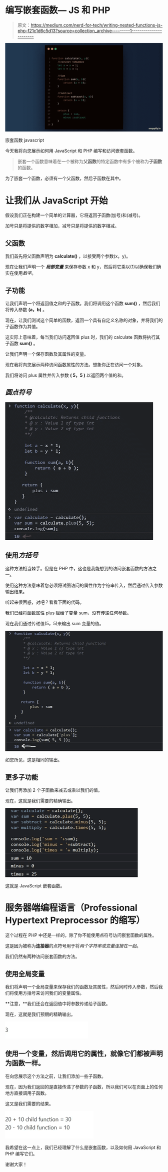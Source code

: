 # 编写嵌套函数— JS 和 PHP

> 原文：<https://medium.com/nerd-for-tech/writing-nested-functions-js-php-f21c1d6c5d13?source=collection_archive---------1----------------------->

![](img/c0c08b4d824a8533f343f0fa65ab7efc.png)

嵌套函数 javascript

今天我将向您展示如何用 JavaScript 和 PHP 编写和访问嵌套函数。

> 嵌套一个函数意味着在一个被称为**父函数**的特定函数中有多个被称为**子函数**的函数。

为了嵌套一个函数，必须有一个父函数，然后子函数在其中。

# 让我们从 JavaScript 开始

假设我们正在构建一个简单的计算器，它将返回子函数(加号)和(减号)。

加号只是将提供的数字相加，减号只是将提供的数字相减。

## 父函数

我们首先将父函数声明为 **calculate()** ，以接受两个参数(x，y)。

现在让我们声明一个 ***局部变量*** 来保存参数 x 和 y，然后将它乘以(1)以确保我们确实在使用*数字*。

## 子功能

让我们声明一个将返回值之和的子函数。我们将调用这个函数 **sum()** ，然后我们将传入参数 **(a，b)** 。

现在，让我们测试这个简单的函数，返回一个具有自定义名称的对象，并将我们的子函数作为其值。

这实际上意味着，每当我们访问返回值 plus 时，我们的 calculate 函数将执行其子函数 **sum()** 。

让我们声明一个保存函数及其属性的变量。

现在我将向您展示两种访问函数属性的方法。想象你正在访问一个对象。

我们将访问 plus 属性并传入参数 **( 5，5 )** 以返回两个值的和。

## *圆点符号*

![](img/97b52c5c875141e7eed11e61822f0a94.png)

## 使用*方括号*

这种方法相当棘手。但是在 PHP 中，这也是我能想到的访问嵌套函数的方法之一。

使用这种方法意味着您必须将试图访问的属性作为字符串传入，然后通过传入参数输出结果。

听起来很困惑，对吧？看看下面的代码。

我们已经将函数属性 plus 赋给了变量 sum，没有传递任何参数。

现在我们通过传递值(5，5)来输出 sum 变量的值。

![](img/dfa9a9c583fee106af29bda55066be47.png)

如您所见，这是相同的输出。

## 更多子功能

让我们再添加 2 个子函数来减去或乘以我们的值。

现在，这就是我们需要的精确输出。

![](img/8522f65acb206d1d780a52c1096d0922.png)

这就是 JavaScript 嵌套函数。

# 服务器端编程语言（Professional Hypertext Preprocessor 的缩写）

这个过程在 PHP 中还是一样的，除了你不能使用点符号访问嵌套函数的属性。

这是因为被称为**连接器**的点符号用于将*两个字符串或变量连接在一起*。

我们仍然有两种访问嵌套函数的方法。

## 使用全局变量

我们将声明一个全局变量来保存我们的函数及其属性，然后同时传入参数，然后我们将使用方括号来访问我们的变量属性。

**注意，**我们还会在返回值中将参数传递给子函数。

现在，这就是我们预期的精确输出。

![](img/2eb04337e2315bd79ef2aeeb371e5fba.png)

## 使用一个变量，然后调用它的属性，就像它们都被声明为函数一样。

在向您展示这个方法之前，让我们添加一些子函数。

现在，因为我们返回的是直接传递了参数的子函数，所以我们可以在页面上的任何地方直接调用子函数。

这又是我们需要的结果。

![](img/01e72af0509d33f12b2c0f0fee2d78e5.png)

我希望在这一点上，我们已经理解了什么是嵌套函数，以及如何用 JavaScript 和 PHP 编写它们。

谢谢大家！